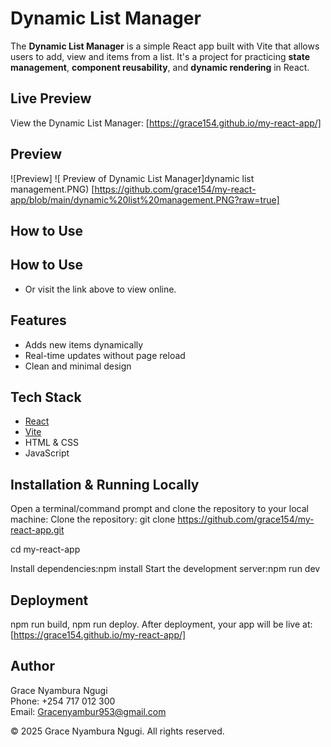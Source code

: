 #  Dynamic List Manager

The **Dynamic List Manager** is a simple React app built with Vite that allows users to add, view and items from a list.
It's a project for practicing **state management**, **component reusability**, and **dynamic rendering** in React.

## Live Preview
View the Dynamic List Manager:
[https://grace154.github.io/my-react-app/] 

## Preview
![Preview]
![ Preview of Dynamic List Manager]dynamic list management.PNG)
[https://github.com/grace154/my-react-app/blob/main/dynamic%20list%20management.PNG?raw=true]
## How to Use
## How to Use
- Or visit the link above to view online.
## Features
- Adds new items dynamically
- Real-time updates without page reload
- Clean and minimal design
## Tech Stack
- [React](https://reactjs.org/)
- [Vite](https://vitejs.dev/)
- HTML & CSS
- JavaScript
  
## Installation & Running Locally
Open a terminal/command prompt and clone the repository to your local machine:
Clone the repository:
git clone https://github.com/grace154/my-react-app.git

cd my-react-app

Install dependencies:npm install
Start the development server:npm run dev

## Deployment
npm run build,
npm run deploy.
After deployment, your app will be live at:
[https://grace154.github.io/my-react-app/] 

## Author
Grace Nyambura Ngugi  
Phone: +254 717 012 300  
Email: Gracenyambur953@gmail.com  

© 2025 Grace Nyambura Ngugi. All rights reserved.


